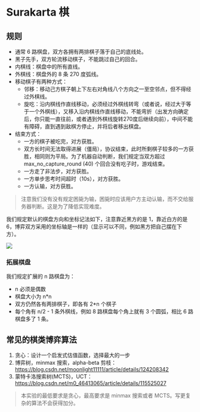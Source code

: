 # Surakarta 棋

## 规则

- 通常 6 路棋盘，双方各拥有两排棋子落于自己的底线处。
- 黑子先手，双方轮流移动棋子，不能跳过自己的回合。
- 内棋线：棋盘中的所有直线。
- 外棋线：棋盘外的 8 条 270 度弧线。
- 移动棋子有两种方式：
  - 邻移：移动己方棋子朝上下左右对角线八个方向之一至空邻点，但不得经过外棋线。
  - 旋吃：沿内棋线作直线移动，必须经过外棋线转弯（或者说，经过大于等于一个外棋线），又移入沿内棋线作直线移动，不能弯折（出发方向确定后，你只能一直往前，或者遇到外棋线旋转270度后继续向前），中间不能有障碍，直到遇到敌棋方停止，并将后者移出棋盘。
- 结束方式：
  - 一方的棋子被吃完，对方获胜。
  - 双方长时间无法取得进展（僵局），协议结束，此时所剩棋子较多的一方获胜，相同则为平局。为了机器自动判断，我们规定当双方超过 max_no_capture_round (40) 个回合没有吃子时，游戏结束。
  - 一方走了非法步，对方获胜。
  - 一方单步思考时间超时（10s），对方获胜。
  - 一方认输，对方获胜。

> 注意我们没有没有规定困毙为输，困毙时应该用户方主动认输，而不交给服务器判断。这是为了降低实现难度。

我们规定默认的棋盘方向和坐标记法如下，注意靠近黑方的是 1，靠近白方的是 6，博弈双方采用的坐标轴是一样的（显示可以不同，例如黑方把自己摆在下方）。

![](imgs/surakarta.png)

### 拓展棋盘

我们规定扩展的 n 路棋盘为：

- n 必须是偶数
- 棋盘大小为 n*n
- 双方仍然各有两排棋子，即各有 2*n 个棋子
- 每个角有 n/2 - 1 条外棋线，例如 8 路棋盘每个角上就有 3 个圆弧，相比 6 路棋盘多了 1 条。

## 常见的棋类博弈算法

1. 贪心：设计一个启发式估值函数，选择最大的一步
2. 博弈树，minmax 搜索，alpha-beta 剪枝：https://blog.csdn.net/moonlight11111/article/details/124208342
3. 蒙特卡洛搜索树(MCTS)，UCT：https://blog.csdn.net/m0_46413065/article/details/115525027

> 本实验的最低要求是贪心，最高要求是 minmax 搜索或者 MCTS。写更复杂的算法不会获得加分。
